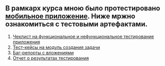 ## В рамкарх курса мною было протестировано [мобильное приложение](https://drive.google.com/file/d/1IkqWnm6z293ETG0MdveKTjrsrWd7WQHz/view). Ниже мржно ознакомиться с тестовыми артефактами.

1. [Чеклист на функциональное и нефункциональное тестирование приложения](https://docs.google.com/spreadsheets/d/1pkJ6i4tMNSw5zfMOGFdQtztkqC8C5BcICk9hXBdy080/edit#gid=0)
2. [Тест-кейсы на модуль создания задачи](https://drive.google.com/file/d/1wZlouXxkh-EWAQq85g06dNqVzRlgzg57/view)
3. [Баг-репорты с вложениями](https://drive.google.com/file/d/1e_adx8oYnIta8Ov0PHTpTuL-1XEpT7L1/view)
4. [Отчет о результатах тестирования](https://docs.google.com/document/d/1PibjpzYPIZDcBPPzwBZrfLmFwythqs_myCvvo7u6_mY/edit)

